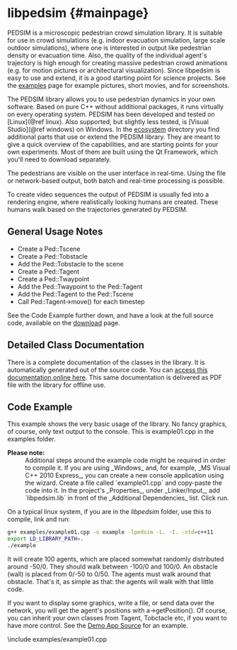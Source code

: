 libpedsim {#mainpage}
=========

PEDSIM is a microscopic pedestrian crowd simulation library. It is
suitable for use in crowd simulations (e.g. indoor evacuation
simulation, large scale outdoor simulations), where one is interested
in output like pedestrian density or evacuation time. Also, the
quality of the individual agent's trajectory is high enough for
creating massive pedestrian crowd animations (e.g. for motion pictures
or architectural visualization). Since libpedsim is easy to use and
extend, it is a good starting point for science projects. See the
[examples](http://pedsim.silmaril.org/examples/) page for example
pictures, short movies, and for screenshots.

The PEDSIM library allows you to use pedestrian dynamics in your own
software. Based on pure C++ without additional packages, it runs
virtually on every operating system. PEDSIM has been developed and
tested on [Linux](@ref linux). Also supported, but slightly less
tested, is [Visual Studio](@ref windows) on Windows. In the
[ecosystem](http://pedsim.silmaril.org/ecosystem/) directory you find
additional parts that use or extend the PEDSIM library. They are meant
to give a quick overview of the capabilities, and are starting points
for your own experiments. Most of them are built using the Qt
Framework, which you'll need to download separately.

The pedestrians are visible on the user interface in real-time. Using
the file or network-based output, both batch and real-time processing is
possible.

To create video sequences the output of PEDSIM is usually fed into a
rendering engine, where realistically looking humans are
created. These humans walk based on the trajectories generated by
PEDSIM.


## General Usage Notes

- Create a Ped::Tscene
- Create a Ped::Tobstacle
- Add the Ped::Tobstacle to the scene
- Create a Ped::Tagent
- Create a Ped::Twaypoint
- Add the Ped::Twaypoint to the Ped::Tagent
- Add the Ped::Tagent to the Ped::Tscene
- Call Ped::Tagent->move() for each timestep

See the Code Example further down, and have a look
at the full source code, available on the <a
href="http://pedsim.silmaril.org/download/">download</a> page.

## Detailed Class Documentation

There is a complete documentation of the classes in the library. It is
automatically generated out of the source code. You can <a
href="http://pedsim.silmaril.org/documentation/libpedsim/latest/annotated.html">
access this documentation online here</a>.  This same documentation is
delivered as PDF file with the library for offline use.
 
## Code Example

This example shows the very basic usage of the library. No fancy
graphics, of course, only text output to the console.  This is
example01.cpp in the examples folder.  

<dl class="warning"><dt><b>Please note:</b></dt><dd> Additional steps
around the example code might be required in order to compile it. If
you are using _Windows_ and, for example, _MS Visual C++ 2010 Express_,
you can create a new console application using the wizard. Create a
file called `example01.cpp` and copy-paste the code into it. In the
project's _Properties_, under _Linker/Input_, add `libpedsim.lib` in
front of the _Additional Dependencies_ list. Click run.  </dd></dl>

On a typical linux system, if you are in the
_libpedsim_ folder, use this to compile, link and run:

~~~~ .sh
g++ examples/example01.cpp -o example -lpedsim -L. -I. -std=c++11
export LD_LIBRARY_PATH=.
./example
~~~~

It will create 100 agents, which are placed somewhat randomly
distributed around -50/0. They should walk between -100/0 and 100/0.
An obstacle (wall) is placed from 0/-50 to 0/50. The agents must walk
around that obstacle. That's it, as simple as that: the agents will
walk with that little code. 

If you want to display some graphics, write a file, or send data over
the network, you will get the agent's positions with
a-&gt;getPosition().  Of course, you can inherit your own classes from
Tagent, Tobctacle etc, if you want to have more control.  See the <a
href="http://pedsim.silmaril.org/documentation/demoapp/index.html">Demo
App Source</a> for an example.

\include examples/example01.cpp


